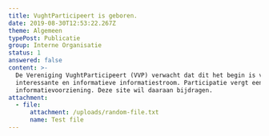 ```yaml
---
title: VughtParticipeert is geboren.
date: 2019-08-30T12:53:22.267Z
theme: Algemeen
typePost: Publicatie
group: Interne Organisatie
status: 1
answered: false
content: >-
  De Vereniging VughtParticipeert (VVP) verwacht dat dit het begin is van een
  interessante en informatieve informatiestroom. Participatie vergt een goede
  informatievoorziening. Deze site wil daaraan bijdragen.
attachment:
  - file:
      attachment: /uploads/random-file.txt
      name: Test file
---
```


